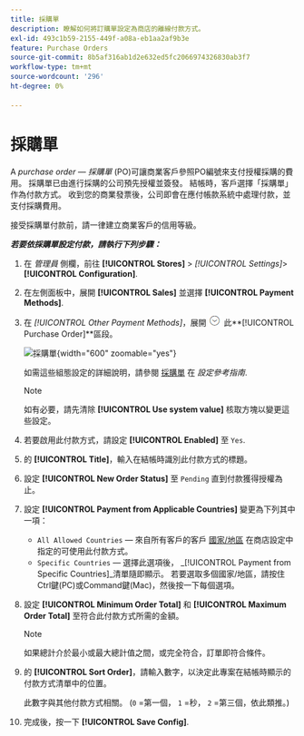 ```yaml
---
title: 採購單
description: 瞭解如何將訂購單設定為商店的離線付款方式。
exl-id: 493c1b59-2155-449f-a08a-eb1aa2af9b3e
feature: Purchase Orders
source-git-commit: 8b5af316ab1d2e632ed5fc2066974326830ab3f7
workflow-type: tm+mt
source-wordcount: '296'
ht-degree: 0%

---
```


# 採購單

A _purchase order — 採購單_ (PO)可讓商業客戶參照PO編號來支付授權採購的費用。 採購單已由進行採購的公司預先授權並簽發。 結帳時，客戶選擇「採購單」作為付款方式。 收到您的商業發票後，公司即會在應付帳款系統中處理付款，並支付採購費用。

接受採購單付款前，請一律建立商業客戶的信用等級。

**_若要依採購單設定付款，請執行下列步驟：_**

1. 在 _管理員_ 側欄，前往 **[!UICONTROL Stores]** > _[!UICONTROL Settings]_>**[!UICONTROL Configuration]**.

1. 在左側面板中，展開 **[!UICONTROL Sales]** 並選擇 **[!UICONTROL Payment Methods]**.

1. 在 _[!UICONTROL Other Payment Methods]_，展開 ![展開選擇器](../assets/icon-display-expand.png) 此&#x200B;**[!UICONTROL Purchase Order]**區段。

   ![採購單](../configuration-reference/sales/assets/payment-methods-purchase-order.png){width="600" zoomable="yes"}

   如需這些組態設定的詳細說明，請參閱 [採購單](../configuration-reference/sales/payment-methods.md#purchase-order) 在 _設定參考指南_.

   >[!NOTE]
   >
   >如有必要，請先清除 **[!UICONTROL Use system value]** 核取方塊以變更這些設定。

1. 若要啟用此付款方式，請設定 **[!UICONTROL Enabled]** 至 `Yes`.

1. 的 **[!UICONTROL Title]**，輸入在結帳時識別此付款方式的標題。

1. 設定 **[!UICONTROL New Order Status]** 至 `Pending` 直到付款獲得授權為止。

1. 設定 **[!UICONTROL Payment from Applicable Countries]** 變更為下列其中一項：

   - `All Allowed Countries`  — 來自所有客戶的客戶 [國家/地區](../getting-started/store-details.md#country-options) 在商店設定中指定的可使用此付款方式。
   - `Specific Countries`  — 選擇此選項後， _[!UICONTROL Payment from Specific Countries]_清單隨即顯示。 若要選取多個國家/地區，請按住Ctrl鍵(PC)或Command鍵(Mac)，然後按一下每個選項。

1. 設定 **[!UICONTROL Minimum Order Total]** 和 **[!UICONTROL Maximum Order Total]** 至符合此付款方式所需的金額。

   >[!NOTE]
   >
   >如果總計介於最小或最大總計值之間，或完全符合，訂單即符合條件。

1. 的 **[!UICONTROL Sort Order]**，請輸入數字，以決定此專案在結帳時顯示的付款方式清單中的位置。

   此數字與其他付款方式相關。 (`0` =第一個， `1` =秒， `2` =第三個，依此類推。)

1. 完成後，按一下 **[!UICONTROL Save Config]**.
